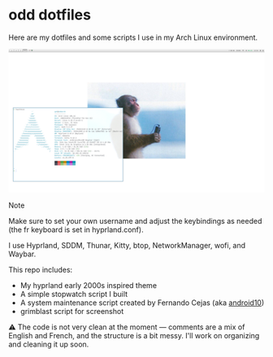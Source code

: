 # odd dotfiles

Here are my dotfiles and some scripts I use in my Arch Linux environment.

![demo image](https://github.com/byodd/dotfiles/blob/main/demo.png?raw=true "Desktop Demo")

 > [!NOTE]
 > Make sure to set your own username and adjust the keybindings as needed (the fr keyboard is set in hyprland.conf).

I use Hyprland, SDDM, Thunar, Kitty, btop, NetworkManager, wofi, and Waybar.

This repo includes:
 - My hyprland early 2000s inspired theme
 - A simple stopwatch script I built
 - A system maintenance script created by Fernando Cejas (aka [android10](https://github.com/android10))
 - grimblast script for screenshot


⚠️ The code is not very clean at the moment — comments are a mix of English and French, and the structure is a bit messy. I'll work on organizing and cleaning it up soon.
